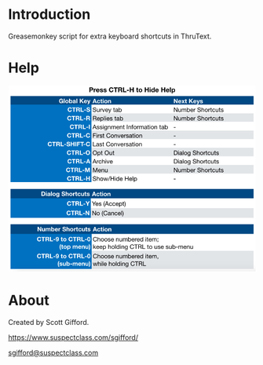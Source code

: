 # Introduction
Greasemonkey script for extra keyboard shortcuts in ThruText.

# Help
![Help Screenshot](https://github.com/scottgifford/greasemonkey-thrutext-extra-shortcuts/raw/master/help.png)

# About
Created by Scott Gifford.

https://www.suspectclass.com/sgifford/

sgifford@suspectclass.com
